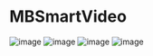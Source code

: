 # MBSmartVideo

 ![image](https://github.com/MarkBuster/MBSmartVideo/5C619726CFEBAA15240F03741B4793BB.jpg?raw=No)
  ![image](https://github.com/MarkBuster/MBSmartVideo/BA54762C0E3FC7BABF5D467BA4F0CA95.jpg?raw=No)
   ![image](https://github.com/MarkBuster/MBSmartVideo/C641512594DA6E542F1B75892F34A8CE.jpg?raw=No)
    ![image](https://github.com/MarkBuster/MBSmartVideo/FCCADD14065A3C5720C9F1CFE7A284B9.jpg?raw=No)
